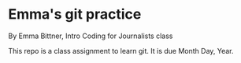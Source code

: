# Emma's git practice

By Emma Bittner, Intro Coding for Journalists class

This repo is a class assignment to learn git. It is due Month Day, Year.